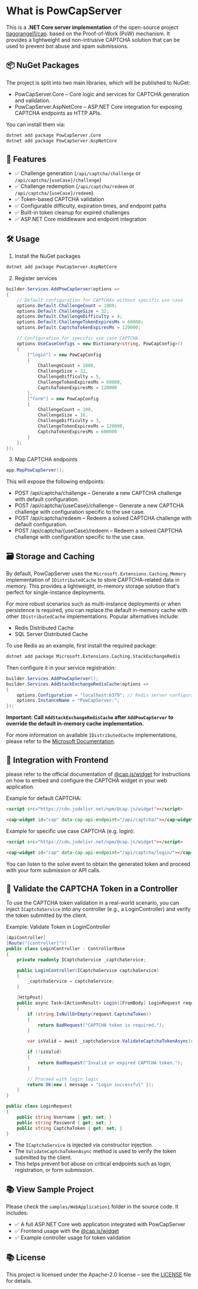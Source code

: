 # What is PowCapServer

This is a  **.NET Core server implementation** of the open-source project [tiagorangel1/cap](https://github.com/tiagorangel1/cap). based on the Proof-of-Work (PoW) mechanism. It provides a lightweight and non-intrusive CAPTCHA solution that can be used to prevent bot abuse and spam submissions.


## 📦 NuGet Packages
The project is split into two main libraries, which will be published to NuGet:

- PowCapServer.Core – Core logic and services for CAPTCHA generation and validation.
- PowCapServer.AspNetCore – ASP.NET Core integration for exposing CAPTCHA endpoints as HTTP APIs.

You can install them via:

```bash
dotnet add package PowCapServer.Core
dotnet add package PowCapServer.AspNetCore
```


## 🧩 Features
- ✅ Challenge generation (`/api/captcha/challenge` or `/api/captcha/{useCase}/challenge`)
- ✅ Challenge redemption (`/api/captcha/redeem` or `/api/captcha/{useCase}/redeem`)
- ✅ Token-based CAPTCHA validation
- ✅ Configurable difficulty, expiration times, and endpoint paths
- ✅ Built-in token cleanup for expired challenges
- ✅ ASP.NET Core middleware and endpoint integration


## 🛠️ Usage
1. Install the NuGet packages
```bash
dotnet add package PowCapServer.AspNetCore
```

2. Register services
```csharp
builder.Services.AddPowCapServer(options =>
{
    // Default configuration for CAPTCHAs without specific use case
    options.Default.ChallengeCount = 1000;
    options.Default.ChallengeSize = 32;
    options.Default.ChallengeDifficulty = 4;
    options.Default.ChallengeTokenExpiresMs = 60000;
    options.Default.CaptchaTokenExpiresMs = 120000;

    // Configuration for specific use case CAPTCHA
    options.UseCaseConfigs = new Dictionary<string, PowCapConfig>()
    {
        ["login"] = new PowCapConfig
        {
            ChallengeCount = 1000,
            ChallengeSize = 32,
            ChallengeDifficulty = 5,
            ChallengeTokenExpiresMs = 60000,
            CaptchaTokenExpiresMs = 120000
        },
        ["form"] = new PowCapConfig
        {
            ChallengeCount = 100,
            ChallengeSize = 16,
            ChallengeDifficulty = 3,
            ChallengeTokenExpiresMs = 120000,
            CaptchaTokenExpiresMs = 600000
        }
    };
});
```


3. Map CAPTCHA endpoints
```csharp
app.MapPowCapServer();
```

This will expose the following endpoints:

- POST /api/captcha/challenge – Generate a new CAPTCHA challenge with default configuration.
- POST /api/captcha/{useCase}/challenge – Generate a new CAPTCHA challenge with configuration specific to the use case.
- POST /api/captcha/redeem – Redeem a solved CAPTCHA challenge with default configuration.
- POST /api/captcha/{useCase}/redeem – Redeem a solved CAPTCHA challenge with configuration specific to the use case.


## 🗃️ Storage and Caching
By default, PowCapServer uses the `Microsoft.Extensions.Caching.Memory` implementation of `IDistributedCache` to store CAPTCHA-related data in memory. This provides a lightweight, in-memory storage solution that's perfect for single-instance deployments.

For more robust scenarios such as multi-instance deployments or when persistence is required, you can replace the default in-memory cache with other `IDistributedCache` implementations. Popular alternatives include:

- Redis Distributed Cache
- SQL Server Distributed Cache

To use Redis as an example, first install the required package:

```bash
dotnet add package Microsoft.Extensions.Caching.StackExchangeRedis
```

Then configure it in your service registration:

```csharp
builder.Services.AddPowCapServer();
builder.Services.AddStackExchangeRedisCache(options =>
{
    options.Configuration = "localhost:6379"; // Redis server configuration
    options.InstanceName = "PowCapServer:";
});
```

**Important: Call `AddStackExchangeRedisCache` after `AddPowCapServer` to override the default in-memory cache implementation.**

For more information on available `IDistributedCache` implementations, please refer to the [Microsoft Documentation](https://learn.microsoft.com/en-us/aspnet/core/performance/caching/distributed).


## 📐 Integration with Frontend
please refer to the official documentation of [@cap.js/widget](https://capjs.js.org/guide/widget.html) for instructions on how to embed and configure the CAPTCHA widget in your web application.

Example for default CAPTCHA:

```html
<script src="https://cdn.jsdelivr.net/npm/@cap.js/widget"></script>

<cap-widget id="cap" data-cap-api-endpoint="/api/captcha/"></cap-widget>
```

Example for specific use case CAPTCHA (e.g. login):
```html
<script src="https://cdn.jsdelivr.net/npm/@cap.js/widget"></script>

<cap-widget id="cap" data-cap-api-endpoint="/api/captcha/login/"></cap-widget>
```

You can listen to the solve event to obtain the generated token and proceed with your form submission or API calls.


## 🧪 Validate the CAPTCHA Token in a Controller
To use the CAPTCHA token validation in a real-world scenario, you can inject `ICaptchaService` into any controller (e.g., a LoginController) and verify the token submitted by the client.

Example: Validate Token in LoginController

```csharp
[ApiController]
[Route("[controller]")]
public class LoginController : ControllerBase
{
    private readonly ICaptchaService _captchaService;

    public LoginController(ICaptchaService captchaService)
    {
        _captchaService = captchaService;
    }

    [HttpPost]
    public async Task<IActionResult> Login([FromBody] LoginRequest request, CancellationToken ct = default)
    {
        if (string.IsNullOrEmpty(request.CaptchaToken))
        {
            return BadRequest("CAPTCHA token is required.");
        }

        var isValid = await _captchaService.ValidateCaptchaTokenAsync(request.CaptchaToken, ct);

        if (!isValid)
        {
            return BadRequest("Invalid or expired CAPTCHA token.");
        }

        // Proceed with login logic
        return Ok(new { message = "Login successful" });
    }
}

public class LoginRequest
{
    public string Username { get; set; }
    public string Password { get; set; }
    public string CaptchaToken { get; set; }
}
```

- The `ICaptchaService` is injected via constructor injection.
- The `ValidateCaptchaTokenAsync` method is used to verify the token submitted by the client.
- This helps prevent bot abuse on critical endpoints such as login, registration, or form submission.


## 📚 View Sample Project
Please check the `samples/WebApplication1` folder in the source code. It includes:

- ✅ A full ASP.NET Core web application integrated with PowCapServer
- ✅ Frontend usage with the [@cap.js/widget](https://capjs.js.org/guide/widget.html)
- ✅ Example controller usage for token validation

## 📚 License
This project is licensed under the Apache-2.0 license – see the [LICENSE](https://github.com/izanhzh/pow-cap-server?tab=Apache-2.0-1-ov-file) file for details.
